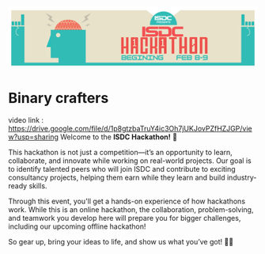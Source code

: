 <img src="ISDC Hackathon.png" />

# Binary crafters 


video link : https://drive.google.com/file/d/1p8gtzbaTruY4ic3Oh7jUKJovPZfHZJGP/view?usp=sharing
Welcome to the **ISDC Hackathon!** 🚀

This hackathon is not just a competition—it’s an opportunity to learn, collaborate, and innovate while working on real-world projects. Our goal is to identify talented peers who will join ISDC and contribute to exciting consultancy projects, helping them earn while they learn and build industry-ready skills.

Through this event, you'll get a hands-on experience of how hackathons work. While this is an online hackathon, the collaboration, problem-solving, and teamwork you develop here will prepare you for bigger challenges, including our upcoming offline hackathon!

So gear up, bring your ideas to life, and show us what you’ve got! 🚀🔥

